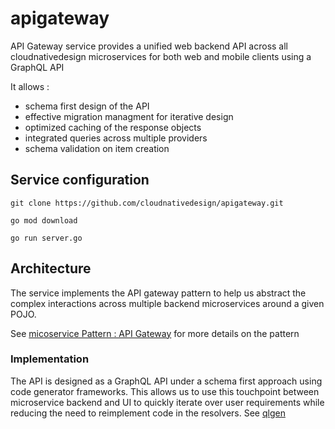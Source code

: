 # apigateway
API Gateway service provides a unified web backend API across all cloudnativedesign microservices for both web and mobile clients using a GraphQL API

It allows :
* schema first design of the API
* effective migration managment for iterative design
* optimized caching of the response objects 
* integrated queries across multiple providers
* schema validation on item creation

## Service configuration
```(shell)
git clone https://github.com/cloudnativedesign/apigateway.git

go mod download

go run server.go
```

## Architecture
The service implements the API gateway pattern to help us abstract the complex interactions across multiple backend microservices around a given POJO.

See [micoservice Pattern : API Gateway](https://microservices.io/patterns/apigateway.html) for more details on the pattern

### Implementation
The API is designed as a GraphQL API under a schema first approach using code generator frameworks. This allows us to use this touchpoint between microservice backend and UI to quickly iterate over user requirements while reducing the need to reimplement code in the resolvers. See [qlgen](https://github.com/99designs/gqlgen)




